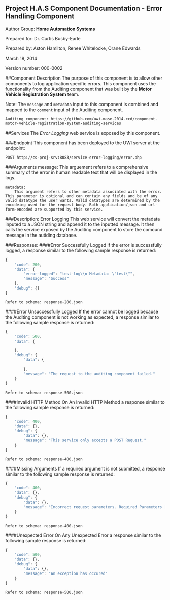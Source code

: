 Project H.A.S Component Documentation - Error Handling Component
-----------------------------------------------------------------
Author Group: **Home Automation Systems**

Prepared for: Dr. Curtis Busby-Earle

Prepared by: Aston Hamilton, Renee Whitelocke, Orane Edwards

March 18, 2014

Version number: 000-0002


##Component Description
The purpose of this component is to allow other components to log application specific errors. 
This component uses the functionality from the Auditing component that was built by the **Motor Vehicle Registration System** team.

Note: The `message` and `metadata` input to this component is combined and mapped to the `comment` input of the Auditing component.

    Auditing component: https://github.com/uwi-mase-2014-ccd/component-motor-vehicle-registration-system-auditing-services


##Services
The _Error Logging_ web service is exposed by this component.

###Endpoint
This component has been deployed to the UWI server at the endpoint: 

    POST http://cs-proj-srv:8083/service-error-logging/error.php

###Arguments
    message: 
        This arguement refers to a comprehensive summary of the error in human readable text that will be displayed in the logs.

    metadata: 
        This argument refers to other metadata associated with the error. This parameter is optional and can contain any fields and be of any valid datatype the user wants. Valid datatypes are determined by the encodeing used for the request body. Both application/json and url-form-encoded are supported by this service.

    
###Description:
Error Logging
    This web service will convert the metadata inputed to a JSON string and append it to the inputted message.
    It then calls the service exposed by the Auditing component to store the comound message in the autiding database.

###Responses:
####Error Successfully Logged
If the error is successfully logged, a response similar to the following sample response is returned:
```javascript    
{
    "code": 200,
    "data": {
        "error-logged": "test-log\\n Metadata: \"test\"",
        "message": "Success"
    },
    "debug": {}
}
```
    Refer to schema: response-200.json

####Error Unsuccessfully Logged
If the error cannot be logged because the Auditing component is not working as expected, a response similar to the following sample response is returned:
```javascript    
{
    "code": 500,
    "data": {

    },
    "debug": {
        "data": {

        },
        "message": "The request to the auditing component failed."
    }
}
```
    Refer to schema: response-500.json

####Invalid HTTP Method
On An Invalid HTTP Method a response similar to the following sample response is returned:
```javascript
{
    "code": 400,
    "data": {},
    "debug": {
        "data": {},
        "message": "This service only accepts a POST Request."
    }
}
```
    Refer to schema: response-400.json
    
####Missing Arguments
If a required argument is not submitted, a response similar to the following sample response is returned:
```javascript
{
    "code": 400,
    "data": {},
    "debug": {
        "data": {},
        "message": "Incorrect request parameters. Required Parameters [message], Optional Parameters [metadata]"
    }
}
```
    Refer to schema: response-400.json
    
####Unexpected Error
On Any Unexpected Error a response similar to the following sample response is returned:
```javascript
{
    "code": 500,
    "data": {},
    "debug": {
        "data": {},
        "message": "An exception has occured"
    }
}
```
    Refer to schema: response-500.json

